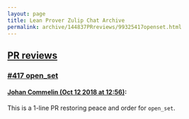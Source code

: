 ```yaml
---
layout: page
title: Lean Prover Zulip Chat Archive 
permalink: archive/144837PRreviews/99325417openset.html
---
```


## [PR reviews](index.html)
### [#417 open_set](99325417openset.html)

#### [Johan Commelin (Oct 12 2018 at 12:56)](https://leanprover.zulipchat.com/#narrow/stream/144837-PR%20reviews/topic/%23417%20open_set/near/135668193):
This is a 1-line PR restoring peace and order for `open_set`.

